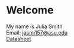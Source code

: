 # Welcome
My name is Julia Smith <br>
Email: jasmi157@asu.edu <br>
[Datasheet](https://juliasmith141414.github.io/componentselection/)<br>
